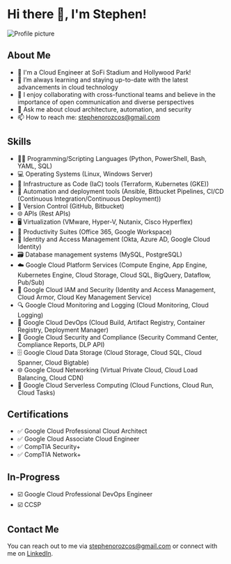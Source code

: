 <body>
	<h1>Hi there 👋, I'm Stephen!</h1>
	<img src="https://media.licdn.com/dms/image/D5616AQGLey6iVzhbqA/profile-displaybackgroundimage-shrink_350_1400/0/1677831212657?e=1687392000&amp;v=beta&amp;t=djQOvNWaSwA0AHVTyo0T13LJd0rtPU-qpIGBwju0F68" alt="Profile picture">
	<h2>About Me</h2>
	<ul>
		<li>🏈 I'm a Cloud Engineer at SoFi Stadium and Hollywood Park!</li>
		<li>🌱 I’m always learning and staying up-to-date with the latest advancements in cloud technology</li>
		<li>👯 I enjoy collaborating with cross-functional teams and believe in the importance of open communication and diverse perspectives</li>
		<li>💬 Ask me about cloud architecture, automation, and security</li>
		<li>📫 How to reach me: <a href="mailto:stephenorozcos@gmail.com">stephenorozcos@gmail.com</a></li>
	</ul>
	<h2>Skills</h2>
	<ul>
		<li>👨‍💻 Programming/Scripting Languages (Python, PowerShell, Bash, YAML, SQL)</li>
		<li>💻 Operating Systems (Linux, Windows Server)</li>
		<li>🚀 Infrastructure as Code (IaC) tools (Terraform, Kubernetes (GKE))</li>
		<li>🤖 Automation and deployment tools (Ansible, Bitbucket Pipelines, CI/CD (Continuous Integration/Continuous Deployment))</li>
		<li>🔑 Version Control (GitHub, Bitbucket)</li>
		<li>🌐 APIs (Rest APIs)</li>
		<li>🖥️ Virtualization (VMware, Hyper-V, Nutanix, Cisco Hyperflex)</li>
		<li>🔧 Productivity Suites (Office 365, Google Workspace)</li>
		<li>🔑 Identity and Access Management (Okta, Azure AD, Google Cloud Identity)</li>
		<li>🗃️ Database management systems (MySQL, PostgreSQL)</li>
		<li>☁️ Google Cloud Platform Services (Compute Engine, App Engine, Kubernetes Engine, Cloud Storage, Cloud SQL, BigQuery, Dataflow, Pub/Sub)</li>
		<li>🔑 Google Cloud IAM and Security (Identity and Access Management, Cloud Armor, Cloud Key Management Service)</li>
		<li>🔍 Google Cloud Monitoring and Logging (Cloud Monitoring, Cloud Logging)</li>
		<li>🧪 Google Cloud DevOps (Cloud Build, Artifact Registry, Container Registry, Deployment Manager)</li>
		<li>🔐 Google Cloud Security and Compliance (Security Command Center, Compliance Reports, DLP API)</li>
		<li>🗄️ Google Cloud Data Storage (Cloud Storage, Cloud SQL, Cloud Spanner, Cloud Bigtable)</li>
		<li>🌐 Google Cloud Networking (Virtual Private Cloud, Cloud Load Balancing, Cloud CDN)</li>
		<li>🚀 Google Cloud Serverless Computing (Cloud Functions, Cloud Run, Cloud Tasks)</li>
	</ul>
	<h2>Certifications</h2>
	<ul>
			<li>✅ Google Cloud Professional Cloud Architect</li>
			<li>✅ Google Cloud Associate Cloud Engineer</li>
			<li>✅ CompTIA Security+</li>
			<li>✅ CompTIA Network+</li>
	</ul>
	<h2>In-Progress</h2>
	<ul>
			<li>☑️ Google Cloud Professional DevOps Engineer</li>
			<li>☑️ CCSP</li>
	</ul>
	<h2>Contact Me</h2>
	<p>You can reach out to me via <a href="mailto:stephenorozcos@gmail.com">stephenorozcos@gmail.com</a> or connect with me on <a href="https://www.linkedin.com/in/stephenorozco/">LinkedIn</a>.</p>
</body>
